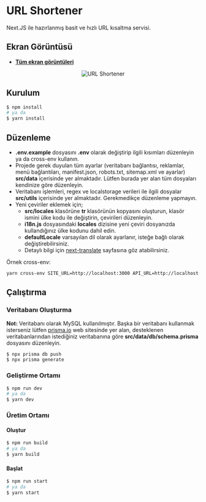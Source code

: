 # URL Shortener

Next.JS ile hazırlanmış basit ve hızlı URL kısaltma servisi.

## Ekran Görüntüsü

- **[Tüm ekran görüntüleri](https://github.com/regexart/url-shortener-app/tree/main/public/static/screenshot)**

<p align="center">
  <img src="https://github.com/regexart/url-shortener-app/raw/main/public/static/screenshot/index.png" alt="URL Shortener">
</p>

## Kurulum

```bash
$ npm install
# ya da
$ yarn install
```

## Düzenleme

- **.env.example** dosyasını **.env** olarak değiştirip ilgili kısımları düzenleyin ya da cross-env kullanın.
- Projede gerek duyulan tüm ayarlar (veritabanı bağlantısı, reklamlar, menü bağlantıları, manifest.json, robots.txt, sitemap.xml ve ayarlar) **src/data** içerisinde yer almaktadır. Lütfen burada yer alan tüm dosyaları kendinize göre düzenleyin.
- Veritabanı işlemleri, regex ve localstorage verileri ile ilgili dosyalar **src/utils** içerisinde yer almaktadır. Gerekmedikçe düzenleme yapmayın.
- Yeni çeviriler eklemek için;
  - **src/locales** klasörüne **tr** klasörünün kopyasını oluşturun, klasör ismini ülke kodu ile değiştirin, çevirileri düzenleyin.
  - **i18n.js** dosyasındaki **locales** dizisine yeni çeviri dosyanızda kullandığınız ülke kodunu dahil edin.
  - **defaultLocale** varsayılan dil olarak ayarlanır, isteğe bağlı olarak değiştirebilirsiniz.
  - Detaylı bilgi için [next-translate](https://github.com/vinissimus/next-translate) sayfasına göz atabilirsiniz.

Örnek cross-env:

```bash
yarn cross-env SITE_URL=http://localhost:3000 API_URL=http://localhost:3000/api next dev
```

## Çalıştırma

### Veritabanı Oluşturma

**Not:** Veritabanı olarak MySQL kullanılmıştır. Başka bir veritabanı kullanmak isterseniz lütfen [prisma.io](https://www.prisma.io/) web sitesinde yer alan, desteklenen veritabanlarından istediğiniz veritabanına göre **src/data/db/schema.prisma** dosyasını düzenleyin.

```bash
$ npx prisma db push
$ npx prisma generate
```

### Geliştirme Ortamı

```bash
$ npm run dev
# ya da
$ yarn dev
```

### Üretim Ortamı

#### Oluştur

```bash
$ npm run build
# ya da
$ yarn build
```

#### Başlat

```bash
$ npm run start
# ya da
$ yarn start
```

